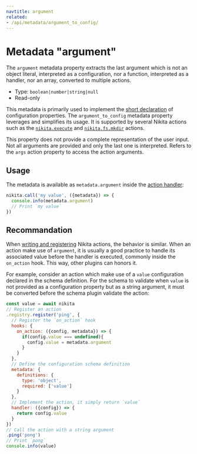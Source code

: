 ```yaml
---
navtitle: argument
related:
- /api/metadata/argument_to_config/
---
```


# Metadata "argument"

The `argument` metadata property extracts the last argument which is not an object literal, interpreted as a configuration, nor a function, interpreted as a handler, nor an array, converted to multiple actions.

* Type: `boolean|number|string|null`
* Read-only

This metadata is primarily used to implement the [short declaration](/current/api/config/#short-declaration) of configuration properties. The `argument_to_config` metadata property leverages and simplifies its usage. It is supported by several Nikita actions such as the [`nikita.execute`](/current/api/execute/) and [`nikita.fs.mkdir`](/current/api/fs/mkdir/) actions.

This property does not provide a complete representation of the user input. Not all arguments are provided and only the last one is interpreted. Refers to the `args` action property to access the action arguments.

## Usage

The metadata is available as `metadata.argument` inside the [action handler](/current/api/handler/):

```js
nikita.call('my value', ({metadata}) => {
  console.info(metadata.argument)
  // Print `my value`
})
```

## Recommandation

When [writing and registering](/current/guide/register/) Nikita actions, the behavior is similar. When an action make use of `argument`, it is usually a good practice to handle its associated value before the handler is executed, commonly inside the `on_action` hook. This way, other plugins can honors it.

For example, consider an action which make use of a `value` configuration declared in the schema definition. For the schema to validate when `value` is not provided as a configuration property but as a string argument, it must be converted before the schema plugin validate the action:

```js
const value = await nikita
// Register an action
.registry.register('ping', {
  // Register the `on_action` hook
  hooks: {
    on_action: ({config, metadata}) => {
      if(config.value === undefined){
        config.value = metadata.argument
      }
    }
  },
  // Define the configuration schema definition
  metadata: {
    definitions: {
      type: 'object',
      required: ['value']
    }
  },
  // Implement the action, it simply return `value`
  handler: ({config}) => {
    return config.value
  }
})
// Call the action with a string argument
.ping('pong')
// Print `pong`
console.info(value)
```
